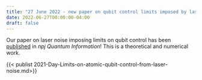 ```yaml
---
title: "27 June 2022 - new paper on qubit control limits imposed by laser noise"
date: 2022-06-27T00:00:00-04:00
draft: false
---
```


Our paper on laser noise imposing limits on qubit control has been [published](https://www.nature.com/articles/s41534-022-00586-4) in *npj Quantum Information*! This is a theoretical and numerical work. 

{{< publist 2021-Day-Limits-on-atomic-qubit-control-from-laser-noise.md>}}